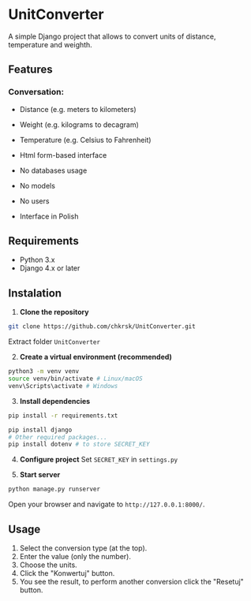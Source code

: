 # UnitConverter

A simple Django project that allows to convert units of distance, temperature and weighth.

## Features

### Conversation:
- Distance (e.g. meters to kilometers)
- Weight (e.g. kilograms to decagram)
- Temperature (e.g. Celsius to Fahrenheit)

- Html form-based interface
- No databases usage
- No models
- No users

- Interface in Polish

## Requirements

- Python 3.x
- Django 4.x or later

## Instalation
1. **Clone the repository**
```bash
git clone https://github.com/chkrsk/UnitConverter.git
```
Extract folder ```UnitConverter```

2. **Create a virtual environment (recommended)**
```bash
python3 -m venv venv
source venv/bin/activate # Linux/macOS
venv\Scripts\activate # Windows
```

3. **Install dependencies**
```bash
pip install -r requirements.txt

pip install django
# Other required packages...
pip install dotenv # to store SECRET_KEY
```

4. **Configure project**
Set ```SECRET_KEY``` in ``settings.py``

5. **Start server**
```bash
python manage.py runserver
```
Open your browser and navigate to `http://127.0.0.1:8000/`.

## Usage

1. Select the conversion type (at the top).
2. Enter the value (only the number).
3. Choose the units.
4. Click the "Konwertuj" button.
5. You see the result, to perform another conversion click the "Resetuj" button.